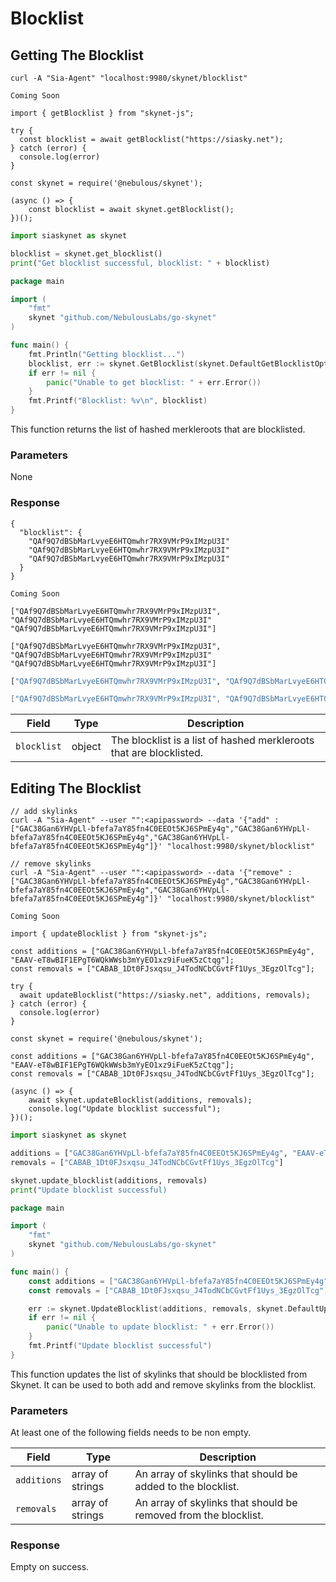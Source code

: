 # Blocklist

## Getting The Blocklist

```shell--curl
curl -A "Sia-Agent" "localhost:9980/skynet/blocklist"
```

```shell--cli
Coming Soon
```

```javascript--browser
import { getBlocklist } from "skynet-js";

try {
  const blocklist = await getBlocklist("https://siasky.net");
} catch (error) {
  console.log(error)
}
```

```javascript--node
const skynet = require('@nebulous/skynet');

(async () => {
	const blocklist = await skynet.getBlocklist();
})();
```

```python
import siaskynet as skynet

blocklist = skynet.get_blocklist()
print("Get blocklist successful, blocklist: " + blocklist)
```

```go
package main

import (
	"fmt"
	skynet "github.com/NebulousLabs/go-skynet"
)

func main() {
	fmt.Println("Getting blocklist...")
	blocklist, err := skynet.GetBlocklist(skynet.DefaultGetBlocklistOptions)
	if err != nil {
		panic("Unable to get blocklist: " + err.Error())
	}
	fmt.Printf("Blocklist: %v\n", blocklist)
}
```

This function returns the list of hashed merkleroots that are blocklisted.

### Parameters

None

### Response

```shell--curl
{
  "blocklist": {
    "QAf9Q7dBSbMarLvyeE6HTQmwhr7RX9VMrP9xIMzpU3I"
    "QAf9Q7dBSbMarLvyeE6HTQmwhr7RX9VMrP9xIMzpU3I"
    "QAf9Q7dBSbMarLvyeE6HTQmwhr7RX9VMrP9xIMzpU3I"
  }
}
```

```shell--cli
Coming Soon
```

```javascript--browser
["QAf9Q7dBSbMarLvyeE6HTQmwhr7RX9VMrP9xIMzpU3I", "QAf9Q7dBSbMarLvyeE6HTQmwhr7RX9VMrP9xIMzpU3I" "QAf9Q7dBSbMarLvyeE6HTQmwhr7RX9VMrP9xIMzpU3I"]
```

```javascript--node
["QAf9Q7dBSbMarLvyeE6HTQmwhr7RX9VMrP9xIMzpU3I", "QAf9Q7dBSbMarLvyeE6HTQmwhr7RX9VMrP9xIMzpU3I" "QAf9Q7dBSbMarLvyeE6HTQmwhr7RX9VMrP9xIMzpU3I"]
```

```python
["QAf9Q7dBSbMarLvyeE6HTQmwhr7RX9VMrP9xIMzpU3I", "QAf9Q7dBSbMarLvyeE6HTQmwhr7RX9VMrP9xIMzpU3I" "QAf9Q7dBSbMarLvyeE6HTQmwhr7RX9VMrP9xIMzpU3I"]
```

```go
["QAf9Q7dBSbMarLvyeE6HTQmwhr7RX9VMrP9xIMzpU3I", "QAf9Q7dBSbMarLvyeE6HTQmwhr7RX9VMrP9xIMzpU3I" "QAf9Q7dBSbMarLvyeE6HTQmwhr7RX9VMrP9xIMzpU3I"]
```

Field | Type | Description
----- | ---- | -----------
`blocklist` | object | The blocklist is a list of hashed merkleroots that are blocklisted.

## Editing The Blocklist

```shell--curl
// add skylinks
curl -A "Sia-Agent" --user "":<apipassword> --data '{"add" : ["GAC38Gan6YHVpLl-bfefa7aY85fn4C0EEOt5KJ6SPmEy4g","GAC38Gan6YHVpLl-bfefa7aY85fn4C0EEOt5KJ6SPmEy4g","GAC38Gan6YHVpLl-bfefa7aY85fn4C0EEOt5KJ6SPmEy4g"]}' "localhost:9980/skynet/blocklist"

// remove skylinks
curl -A "Sia-Agent" --user "":<apipassword> --data '{"remove" : ["GAC38Gan6YHVpLl-bfefa7aY85fn4C0EEOt5KJ6SPmEy4g","GAC38Gan6YHVpLl-bfefa7aY85fn4C0EEOt5KJ6SPmEy4g","GAC38Gan6YHVpLl-bfefa7aY85fn4C0EEOt5KJ6SPmEy4g"]}' "localhost:9980/skynet/blocklist"
```

```shell--cli
Coming Soon
```

```javascript--browser
import { updateBlocklist } from "skynet-js";

const additions = ["GAC38Gan6YHVpLl-bfefa7aY85fn4C0EEOt5KJ6SPmEy4g", "EAAV-eT8wBIF1EPgT6WQkWWsb3mYyEO1xz9iFueK5zCtqg"];
const removals = ["CABAB_1Dt0FJsxqsu_J4TodNCbCGvtFf1Uys_3EgzOlTcg"];

try {
  await updateBlocklist("https://siasky.net", additions, removals);
} catch (error) {
  console.log(error)
}
```

```javascript--node
const skynet = require('@nebulous/skynet');

const additions = ["GAC38Gan6YHVpLl-bfefa7aY85fn4C0EEOt5KJ6SPmEy4g", "EAAV-eT8wBIF1EPgT6WQkWWsb3mYyEO1xz9iFueK5zCtqg"];
const removals = ["CABAB_1Dt0FJsxqsu_J4TodNCbCGvtFf1Uys_3EgzOlTcg"];

(async () => {
	await skynet.updateBlocklist(additions, removals);
	console.log("Update blocklist successful");
})();
```

```python
import siaskynet as skynet

additions = ["GAC38Gan6YHVpLl-bfefa7aY85fn4C0EEOt5KJ6SPmEy4g", "EAAV-eT8wBIF1EPgT6WQkWWsb3mYyEO1xz9iFueK5zCtqg"]
removals = ["CABAB_1Dt0FJsxqsu_J4TodNCbCGvtFf1Uys_3EgzOlTcg"]

skynet.update_blocklist(additions, removals)
print("Update blocklist successful)
```

```go
package main

import (
	"fmt"
	skynet "github.com/NebulousLabs/go-skynet"
)

func main() {
	const additions = ["GAC38Gan6YHVpLl-bfefa7aY85fn4C0EEOt5KJ6SPmEy4g", "EAAV-eT8wBIF1EPgT6WQkWWsb3mYyEO1xz9iFueK5zCtqg"]
	const removals = ["CABAB_1Dt0FJsxqsu_J4TodNCbCGvtFf1Uys_3EgzOlTcg"]

	err := skynet.UpdateBlocklist(additions, removals, skynet.DefaultUpdateBlocklistOptions)
	if err != nil {
		panic("Unable to update blocklist: " + err.Error())
	}
	fmt.Printf("Update blocklist successful")
}
```

This function updates the list of skylinks that should be blocklisted from
Skynet. It can be used to both add and remove skylinks from the blocklist.

### Parameters

<aside class="warning">At least one of the following fields needs to be non empty.</aside>

Field | Type | Description
----- | ---- | -----------
`additions` | array of strings | An array of skylinks that should be added to the blocklist.
`removals` | array of strings | An array of skylinks that should be removed from the blocklist.

### Response

Empty on success.

